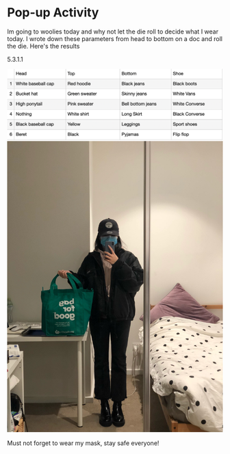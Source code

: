 # Pop-up Activity

Im going to woolies today and why not let the die roll to decide what I wear today. I wrote down these parameters from head to bottom on a doc and roll the die. Here's the results

5.3.1.1

![](images/ootd%20parameters.png)
![](images/ootd.jpg)

Must not forget to wear my mask, stay safe everyone!
